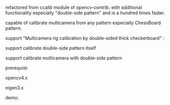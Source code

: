 refactored from ccalib module of opencv-contrib. with additional functionality especially "double-side pattern" and is a hundred times faster.

capable of calibrate multicamera from any pattern especially ChessBoard pattern.

support "Multicamera rig calibration by double-sided thick checkerboard" :

support calibrate double-side pattern itself

support calibrate multicamera with  double-side pattern


prerequist:

  opencv4.x
  
  eigen3.x
  
demo:

    
